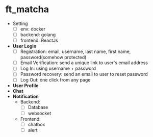 # ft_matcha

- Setting
    - [ ] env: docker
    - [ ] backend: golang
    - [ ] frontend: ReactJs

- **User Login**
    - [ ] Registration: email, username, last name, first name, password(somehow protected)
    - [ ] Email Verification: send a unique link to user's email address
    - [ ] Log In: using username + password
    - [ ] Password recovery: send an email to user to reset password
    - [ ] Log Out: one click from any page

- **User Profile**
- **Chat**
- **Notification**
    - Backend:
        - [ ] Database
        - [ ] websocket
    - Frontend:
        - [ ] chatbox
        - [ ] alert